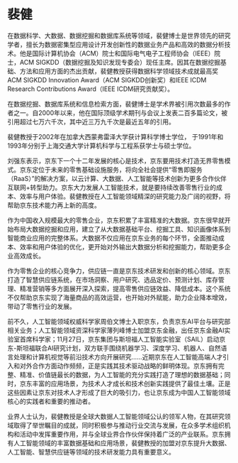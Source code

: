 # 裴健


在数据科学、大数据、数据挖掘和数据库系统等领域，裴健博士是世界领先的研究学者，擅长为数据密集型应用设计开发创新性的数据业务产品和高效的数据分析技术。他是国际计算机协会（ACM）院士和国际电气电子工程师协会（IEEE）院士，ACM SIGKDD（数据挖掘及知识发现专委会）现任主席。因其在数据挖掘基础、方法和应用方面的杰出贡献，裴健教授获得数据科学领域技术成就最高奖ACM SIGKDD Innovation Award（ACM SIGKDD创新奖）和IEEE ICDM Research Contributions Award（IEEE ICDM研究贡献奖）。

在数据挖掘、数据库系统和信息检索方面，裴健博士是学术界被引用次数最多的作者之一。自2000年以来，他在国际顶级学术期刊与会议上发表二百多篇论文，被引用超过七万六千次，其中近三万九千次是最近五年的引用。

裴健教授于2002年在加拿大西蒙弗雷泽大学获计算科学博士学位， 于1991年和1993年分别于上海交通大学计算机科学与工程系获学士与硕士学位。

刘强东表示，京东下一个十二年发展的核心是技术，京东要用技术打造无界零售模式。京东定位于未来的零售基础设施服务，将向全社会提供“零售即服务（RaaS）”的解决方案，以云计算、大数据、人工智能等技术创新为更多合作伙伴互联网+转型助力。京东大力发展人工智能技术，就是要持续改善零售行业的成本、效率与用户体验。裴健教授在人工智能领域精深的研究能力及广阔的视野，将帮助京东技术能力再上新的高度。

作为中国收入规模最大的零售企业，京东积累了丰富精准的大数据。京东很早就开始布局大数据挖掘和应用，建立了从大数据基础平台、挖掘工具、知识画像体系到智能商业应用的完整体系。大数据不仅应用在京东业务的每个环节，全面推动成本、效率和用户体验的优化，更开始对外输出大数据分析和挖掘能力，帮助更多企业高效成长。

作为零售企业的核心竞争力，供应链一直是京东技术研发和创新的核心领域。京东打造了智慧供应链系统，在市场洞察、用户研究、选品定价、预测计划、库存管理、精准营销等多方面展开深入探索，提高零售供应链效益、降低成本。这个系统不仅帮助京东实现了海量商品的高效运营，也开始对外赋能，助力企业降本增效，带动了零售行业的发展。

前不久，人工智能领域权威科学家周伯文博士入职京东，负责京东AI平台与研究部相关业务；人工智能领域资深科学家薄列峰博士加盟京东金融，出任京东金融AI实验室首席科学家；11月27日，京东集团与斯坦福人工智能实验室（SAIL）启动京东-斯坦福联合AI研究计划，双方联手围绕机器学习、深度学习、机器人、自然语言处理和计算机视觉等前沿技术方向开展研究……近期京东在人工智能高端人才引入和对外合作方面动作频频，正是实践其技术驱动战略的鲜明体现。京东拥有完整、精准、价值链最长的数据，为人工智能的充分实践打造了理想的数据基础；同时，京东丰富的应用场景，为技术人才成长和技术创新实践提供了最佳土壤。正是这些因素让京东对技术人才形成了巨大的吸引力，也让京东成为中国人工智能领域核心的实践者和重要的推动者。

业界人士认为，裴健教授是全球大数据人工智能领域公认的领军人物，在其研究领域取得了举世瞩目的成就，同时积极参与推动行业交流与发展，在众多学术组织机构和活动中发挥重要作用，并与全球业界合作伙伴保持着广泛的产业联系。京东拥有人工智能领域的丰富数据基础和应用场景，裴健教授的加盟对京东提升大数据、人工智能、智慧供应链等领域的技术研发能力具有重要意义。

[1]: https://blog.csdn.net/heyc861221/article/details/80133539?spm=1001.2014.3001.5501
